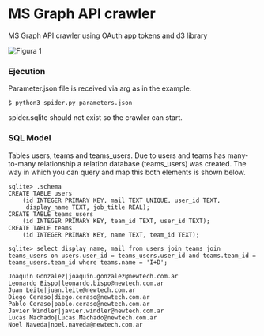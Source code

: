 # MS Graph API crawler
MS Graph API crawler using OAuth app tokens and d3 library

![Figura 1](https://github.com/joagonzalez/api_graph_crawler/blob/master/doc/img/api_graph_crawler.png)


### Ejecution
Parameter.json file is received via arg as in the example.

```
$ python3 spider.py parameters.json 
```

spider.sqlite should not exist so the crawler can start.

### SQL Model
Tables users, teams and teams_users. Due to users and teams has many-to-many relationship a relation database (teams_users) was created. The way in which  you can query and map this both elements is shown below.

```
sqlite> .schema
CREATE TABLE users
    (id INTEGER PRIMARY KEY, mail TEXT UNIQUE, user_id TEXT,
     display_name TEXT, job_title REAL);
CREATE TABLE teams_users
    (id INTEGER PRIMARY KEY, team_id TEXT, user_id TEXT);
CREATE TABLE teams
    (id INTEGER PRIMARY KEY, name TEXT, team_id TEXT);

```

```
sqlite> select display_name, mail from users join teams join teams_users on users.user_id = teams_users.user_id and teams.team_id = teams_users.team_id where teams.name = 'I+D';

Joaquin Gonzalez|joaquin.gonzalez@newtech.com.ar
Leonardo Bispo|leonardo.bispo@newtech.com.ar
Juan Leite|juan.leite@newtech.com.ar
Diego Ceraso|diego.ceraso@newtech.com.ar
Pablo Ceraso|pablo.ceraso@newtech.com.ar
Javier Windler|javier.windler@newtech.com.ar
Lucas Machado|Lucas.Machado@newtech.com.ar
Noel Naveda|noel.naveda@newtech.com.ar

```
